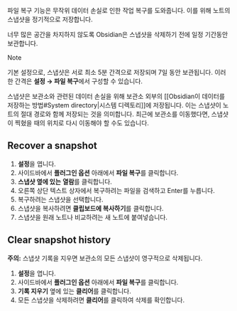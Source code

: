 파일 복구 기능은 무작위 데이터 손실로 인한 작업 복구를 도와줍니다. 이를 위해 노트의 스냅샷을 정기적으로 저장합니다.

너무 많은 공간을 차지하지 않도록 Obsidian은 스냅샷을 삭제하기 전에 일정 기간동안 보관합니다.

> [!note]
> 기본 설정으로, 스냅샷은 서로 최소 5분 간격으로 저장되며 7일 동안 보관됩니다. 이러한 간격은 **설정 → 파일 복구**에서 구성할 수 있습니다.

스냅샷은 보관소와 관련된 데이터 손실을 위해 보관소 외부의 [[Obsidian이 데이터를 저장하는 방법#System directory|시스템 디렉토리]]에 저장됩니다. 이는 스냅샷이 노트의 절대 경로와 함께 저장되는 것을 의미합니다. 최근에 보관소를 이동했다면, 스냅샷이 찍혔을 때의 위치로 다시 이동해야 할 수도 있습니다.

## Recover a snapshot

1. **설정**을 엽니다.
2. 사이드바에서 **플러그인 옵션** 아래에서 **파일 복구**를 클릭합니다.
3. **스냅샷 옆에 있는** **열람**를 클릭합니다.
4. 오른쪽 상단 텍스트 상자에서 복구하려는 파일을 검색하고 Enter를 누릅니다.
5. 복구하려는 스냅샷을 선택합니다.
6. 스냅샷을 복사하려면 **클립보드에 복사하기**를 클릭합니다.
7. 스냅샷을 원래 노트나 비교하려는 새 노트에 붙여넣습니다.

## Clear snapshot history

**주의:** 스냅샷 기록을 지우면 보관소의 모든 스냅샷이 영구적으로 삭제됩니다.

1. **설정**을 엽니다.
2. 사이드바에서 **플러그인 옵션** 아래에서 **파일 복구**를 클릭합니다.
3. **기록 지우기** 옆에 있는 **클리어**를 클릭합니다.
4. 모든 스냅샷을 삭제하려면 **클리어**를 클릭하여 삭제를 확인합니다.
